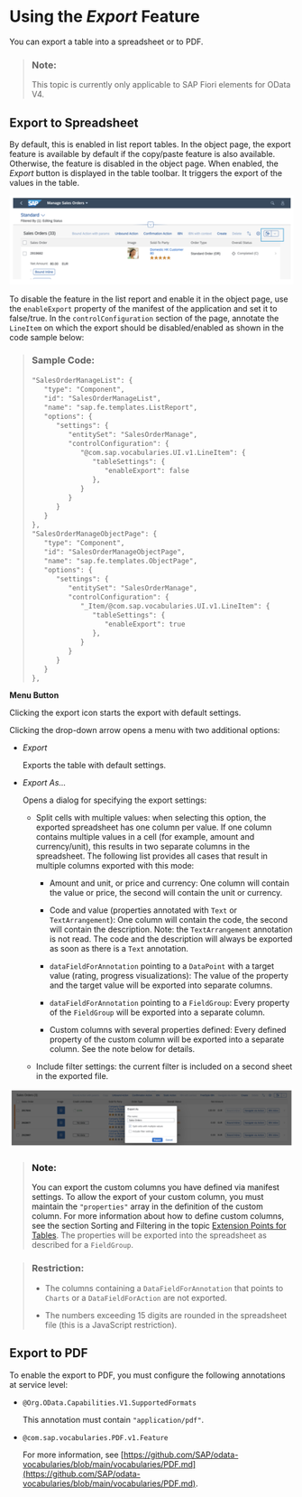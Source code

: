 <!-- loio4bab6f2043814257974b52d4dafe1dcd -->

# Using the *Export* Feature

You can export a table into a spreadsheet or to PDF.

> ### Note:  
> This topic is currently only applicable to SAP Fiori elements for OData V4.



<a name="loio4bab6f2043814257974b52d4dafe1dcd__section_jy3_4pg_mtb"/>

## Export to Spreadsheet

By default, this is enabled in list report tables. In the object page, the export feature is available by default if the copy/paste feature is also available. Otherwise, the feature is disabled in the object page. When enabled, the *Export* button is displayed in the table toolbar. It triggers the export of the values in the table.

 ![](images/Object_Page_Export_to_Excel_2559ec3.png) 

To disable the feature in the list report and enable it in the object page, use the `enableExport` property of the manifest of the application and set it to false/true. In the `controlConfiguration` section of the page, annotate the `LineItem` on which the export should be disabled/enabled as shown in the code sample below:

> ### Sample Code:  
> ```
> "SalesOrderManageList": {
>    "type": "Component",
>    "id": "SalesOrderManageList",
>    "name": "sap.fe.templates.ListReport",
>    "options": {
>       "settings": {
>          "entitySet": "SalesOrderManage",
>          "controlConfiguration": {
>             "@com.sap.vocabularies.UI.v1.LineItem": {
>                "tableSettings": {
>                   "enableExport": false
>                },
>             }
>          }
>       }
>    }
> },
> "SalesOrderManageObjectPage": {
>    "type": "Component",
>    "id": "SalesOrderManageObjectPage",
>    "name": "sap.fe.templates.ObjectPage",
>    "options": {
>       "settings": {
>          "entitySet": "SalesOrderManage",
>          "controlConfiguration": {
>             "_Item/@com.sap.vocabularies.UI.v1.LineItem": {
>                "tableSettings": {
>                   "enableExport": true
>                },
>             }
>          }
>       }
>    }
> },
> ```

**Menu Button**

Clicking the export icon starts the export with default settings.

Clicking the drop-down arrow opens a menu with two additional options:

-   *Export*

    Exports the table with default settings.

-   *Export As...*

    Opens a dialog for specifying the export settings:

    -   Split cells with multiple values: when selecting this option, the exported spreadsheet has one column per value. If one column contains multiple values in a cell \(for example, amount and currency/unit\), this results in two separate columns in the spreadsheet. The following list provides all cases that result in multiple columns exported with this mode:

        -   Amount and unit, or price and currency: One column will contain the value or price, the second will contain the unit or currency.

        -   Code and value \(properties annotated with `Text` or `TextArrangement`\): One column will contain the code, the second will contain the description. Note: the `TextArrangement` annotation is not read. The code and the description will always be exported as soon as there is a `Text` annotation.

        -   `dataFieldForAnnotation` pointing to a `DataPoint` with a target value \(rating, progress visualizations\): The value of the property and the target value will be exported into separate columns.

        -   `dataFieldForAnnotation` pointing to a `FieldGroup`: Every property of the `FieldGroup` will be exported into a separate column.

        -   Custom columns with several properties defined: Every defined property of the custom column will be exported into a separate column. See the note below for details.


    -   Include filter settings: the current filter is included on a second sheet in the exported file.



 ![](images/Object_Page_Options_for_Export_to_Excel_8bd12db.png) 

> ### Note:  
> You can export the custom columns you have defined via manifest settings. To allow the export of your custom column, you must maintain the `"properties"` array in the definition of the custom column. For more information about how to define custom columns, see the section Sorting and Filtering in the topic [Extension Points for Tables](extension-points-for-tables-d525522.md). The properties will be exported into the spreadsheet as described for a `FieldGroup`.

> ### Restriction:  
> -   The columns containing a `DataFieldForAnnotation` that points to `Charts` or a `DataFieldForAction` are not exported.
> 
> -   The numbers exceeding 15 digits are rounded in the spreadsheet file \(this is a JavaScript restriction\).



<a name="loio4bab6f2043814257974b52d4dafe1dcd__section_plw_ppg_mtb"/>

## Export to PDF

To enable the export to PDF, you must configure the following annotations at service level:

-   `@Org.OData.Capabilities.V1.SupportedFormats`

    This annotation must contain `"application/pdf"`.

-   `@com.sap.vocabularies.PDF.v1.Feature`

    For more information, see [https://github.com/SAP/odata-vocabularies/blob/main/vocabularies/PDF.md](https://github.com/SAP/odata-vocabularies/blob/main/vocabularies/PDF.md).


